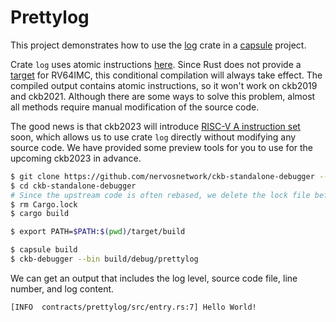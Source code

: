 # Prettylog

This project demonstrates how to use the [log](https://crates.io/crates/log) crate in a [capsule](https://github.com/nervosnetwork/capsule) project.

Crate `log` uses atomic instructions [here](https://github.com/rust-lang/log/blob/ce9f217d584376646bac53dd9a2f9b9de7ab4be1/src/lib.rs#L347-L348). Since Rust does not provide a [target](https://doc.rust-lang.org/nightly/rustc/platform-support.html) for RV64IMC, this conditional compilation will always take effect. The compiled output contains atomic instructions, so it won't work on ckb2019 and ckb2021. Although there are some ways to solve this problem, almost all methods require manual modification of the source code.

The good news is that ckb2023 will introduce [RISC-V A instruction set](https://five-embeddev.com/riscv-isa-manual/latest/a.html) soon, which allows us to use crate `log` directly without modifying any source code. We have provided some preview tools for you to use for the upcoming ckb2023 in advance.

```sh
$ git clone https://github.com/nervosnetwork/ckb-standalone-debugger --branch ckb2023
$ cd ckb-standalone-debugger
# Since the upstream code is often rebased, we delete the lock file before compiling
$ rm Cargo.lock
$ cargo build

$ export PATH=$PATH:$(pwd)/target/build

```

```sh
$ capsule build
$ ckb-debugger --bin build/debug/prettylog
```

We can get an output that includes the log level, source code file, line number, and log content.

```text
[INFO  contracts/prettylog/src/entry.rs:7] Hello World!
```
